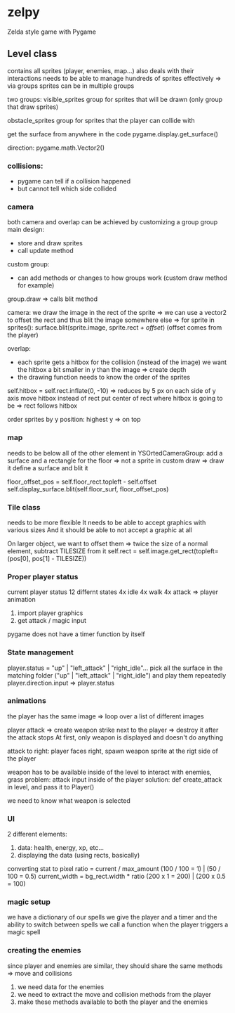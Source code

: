 # zelpy

Zelda style game with Pygame

## Level class

contains all sprites (player, enemies, map...)
also deals with their interactions
needs to be able to manage hundreds of sprites effectively
=> via groups
sprites can be in multiple groups

two groups:
visible_sprites
group for sprites that will be drawn (only group that draw sprites)

obstacle_sprites
group for sprites that the player can collide with

get the surface from anywhere in the code
pygame.display.get_surface()

direction: pygame.math.Vector2()

### collisions:

- pygame can tell if a collision happened
- but cannot tell which side collided

### camera

both camera and overlap can be achieved by customizing a group
group main design:

- store and draw sprites
- call update method

custom group:

- can add methods or changes to how groups work
  (custom draw method for example)

group.draw => calls blit method

camera:
we draw the image in the rect of the sprite
=> we can use a vector2 to offset the rect and thus blit the image somewhere else
=> for sprite in sprites():
surface.blit(sprite.image, sprite.rect _+ offset_)
(offset comes from the player)

overlap:

- each sprite gets a hitbox for the collision (instead of the image)
  we want the hitbox a bit smaller in y than the image => create depth
- the drawing function needs to know the order of the sprites

self.hitbox = self.rect.inflate(0, -10)
=> reduces by 5 px on each side of y axis
move hitbox instead of rect
put center of rect where hitbox is going to be => rect follows hitbox

order sprites by y position: highest y => on top

### map

needs to be below all of the other element
in YSOrtedCameraGroup:
add a surface and a rectangle for the floor => not a sprite
in custom draw => draw it
define a surface and blit it

floor_offset_pos = self.floor_rect.topleft - self.offset
self.display_surface.blit(self.floor_surf, floor_offset_pos)

### Tile class

needs to be more flexible
It needs to be able to accept graphics with various sizes
And it should be able to not accept a graphic at all

On larger object, we want to offset them
=> twice the size of a normal element, subtract TILESIZE from it
self.rect = self.image.get_rect(topleft= (pos[0], pos[1] - TILESIZE))

### Proper player status

current player status
12 differnt states
4x idle
4x walk
4x attack
=> player animation

1. import player graphics
2. get attack / magic input

pygame does not have a timer function by itself

### State management

player.status = "up" | "left_attack" | "right_idle"...
pick all the surface in the matching folder ("up" | "left_attack" | "right_idle") and play them repeatedly
player.direction.input => player.status

### animations

the player has the same image
=> loop over a list of different images

player attack
=> create weapon strike next to the player
=> destroy it after the attack stops
At first, only weapon is displayed and doesn't do anything

attack to right:
player faces right, spawn weapon sprite at the rigt side of the player

weapon has to be available inside of the level to interact with enemies, grass
problem: attack input inside of the player
solution: def create_attack in level, and pass it to Player()

we need to know what weapon is selected

### UI

2 different elements:

1. data: health, energy, xp, etc...
2. displaying the data (using rects, basically)

converting stat to pixel
ratio = current / max_amount (100 / 100 = 1) | (50 / 100 = 0.5)
current_width = bg_rect.width \* ratio (200 x 1 = 200) | (200 x 0.5 = 100)

### magic setup

we have a dictionary of our spells
we give the player and a timer and the ability to switch between spells
we call a function when the player triggers a magic spell

### creating the enemies

since player and enemies are similar, they should share the same methods
=> move and collisions

1. we need data for the enemies
2. we need to extract the move and collision methods from the player
3. make these methods available to both the player and the enemies

